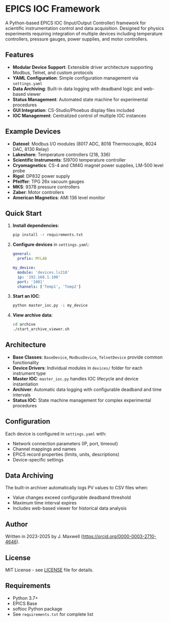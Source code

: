 # EPICS IOC Framework

A Python-based EPICS IOC (Input/Output Controller) framework for scientific instrumentation control and data acquisition. Designed for physics experiments requiring integration of multiple devices including temperature controllers, pressure gauges, power supplies, and motor controllers.

## Features

- **Modular Device Support**: Extensible driver architecture supporting Modbus, Telnet, and custom protocols
- **YAML Configuration**: Simple configuration management via `settings.yaml`
- **Data Archiving**: Built-in data logging with deadband logic and web-based viewer
- **Status Management**: Automated state machine for experimental procedures
- **GUI Integration**: CS-Studio/Phoebus display files included
- **IOC Management**: Centralized control of multiple IOC instances

## Example Devices

- **Datexel**: Modbus I/O modules (8017 ADC, 8018 Thermocouple, 8024 DAC, 8130 Relay)
- **Lakeshore**: Temperature controllers (218, 336)
- **Scientific Instruments**: SI9700 temperature controller
- **Cryomagnetics**: CS-4 and CM4G magnet power supplies, LM-500 level probe
- **Rigol**: DP832 power supply
- **Pfeiffer**: TPG 26x vacuum gauges
- **MKS**: 937B pressure controllers
- **Zaber**: Motor controllers
- **American Magnetics**: AMI 136 level monitor

## Quick Start

1. **Install dependencies**:
   ```bash
   pip install -r requirements.txt
   ```

2. **Configure devices** in `settings.yaml`:
   ```yaml
   general:
     prefix: MYLAB
   
   my_device:
     module: 'devices.ls218'
     ip: '192.168.1.100'
     port: '1001'
     channels: ['Temp1', 'Temp2']
   ```

3. **Start an IOC**:
   ```bash
   python master_ioc.py -i my_device
   ```

4. **View archive data**:
   ```bash
   cd archive
   ./start_archive_viewer.sh
   ```

## Architecture

- **Base Classes**: `BaseDevice`, `ModbusDevice`, `TelnetDevice` provide common functionality
- **Device Drivers**: Individual modules in `devices/` folder for each instrument type
- **Master IOC**: `master_ioc.py` handles IOC lifecycle and device instantiation
- **Archiver**: Automatic data logging with configurable deadband and time intervals
- **Status IOC**: State machine management for complex experimental procedures

## Configuration

Each device is configured in `settings.yaml` with:
- Network connection parameters (IP, port, timeout)
- Channel mappings and names
- EPICS record properties (limits, units, descriptions)
- Device-specific settings

## Data Archiving

The built-in archiver automatically logs PV values to CSV files when:
- Value changes exceed configurable deadband threshold
- Maximum time interval expires
- Includes web-based viewer for historical data analysis


## Author
Written in 2023-2025 by J. Maxwell (https://orcid.org/0000-0003-2710-4646).

## License

MIT License - see [LICENSE](LICENSE) file for details.

## Requirements

- Python 3.7+
- EPICS Base
- softioc Python package
- See `requirements.txt` for complete list
